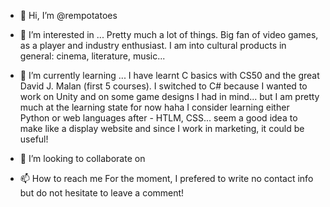 - 👋 Hi, I’m @rempotatoes

- 👀 I’m interested in ...
Pretty much a lot of things. Big fan of video games, as a player and industry enthusiast. I am into cultural products in general: cinema, literature, music...

- 🌱 I’m currently learning ...
I have learnt C basics with CS50 and the great David J. Malan (first 5 courses).
I switched to C# because I wanted to work on Unity and on some game designs I had in mind... but I am pretty much at the learning state for now haha
I consider learning either Python or web languages after - HTLM, CSS... seem a good idea to make like a display website and since I work in marketing, it could be useful!

- 💞️ I’m looking to collaborate on

- 📫 How to reach me
For the moment, I prefered to write no contact info but do not hesitate to leave a comment!
